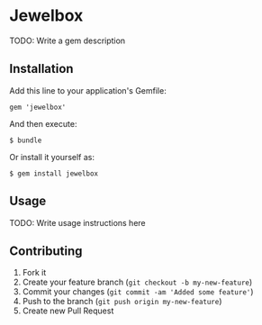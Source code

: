 # Jewelbox

TODO: Write a gem description

## Installation

Add this line to your application's Gemfile:

    gem 'jewelbox'

And then execute:

    $ bundle

Or install it yourself as:

    $ gem install jewelbox

## Usage

TODO: Write usage instructions here

## Contributing

1. Fork it
2. Create your feature branch (`git checkout -b my-new-feature`)
3. Commit your changes (`git commit -am 'Added some feature'`)
4. Push to the branch (`git push origin my-new-feature`)
5. Create new Pull Request
